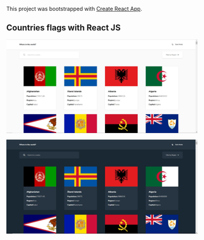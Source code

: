 This project was bootstrapped with [Create React App](https://github.com/facebook/create-react-app).

## Countries flags with React JS

![Countries flags with React JS](https://raw.githubusercontent.com/Jehaann-Manzanares/FlagsCountriesWithReact/master/public/flag%20countries%20-%20Lightmode.JPG)

![Countries flags with React JS](https://raw.githubusercontent.com/Jehaann-Manzanares/FlagsCountriesWithReact/master/public/flag%20countries%20-%20darkmode.JPG)




